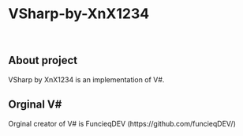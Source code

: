 # VSharp-by-XnX1234
<br>
<h2>About project</h2>
VSharp by XnX1234 is an implementation of V#.

<h2>Orginal V#</h2>
Orginal creator of V# is FuncieqDEV (https://github.com/funcieqDEV/)
